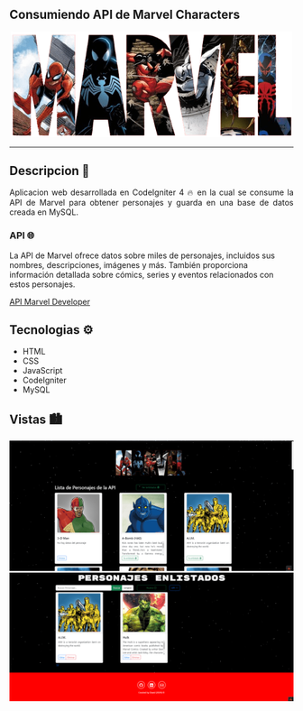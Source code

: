 <p align="center" >
     
## Consumiendo API de Marvel Characters

</p>
<p align="center" >
     <img width="500" src="public/img/letras_marvel.png">
</p>

---

## Descripcion 📙

<p style="text-align: justify;">
    Aplicacion web desarrollada en CodeIgniter 4 🔥 en la cual se consume la API de Marvel para obtener personajes y guarda en una base de datos creada en MySQL. 
</p>

### API 🌐

La API de Marvel ofrece datos sobre miles de personajes, incluidos sus nombres, descripciones, imágenes y más. También proporciona información detallada sobre cómics, series y eventos relacionados con estos personajes.

[API Marvel Developer](https://developer.marvel.com/)

## Tecnologias ⚙

- HTML
- CSS
- JavaScript
- CodeIgniter
- MySQL

## Vistas 🏙

<img src="public/img/Marvel-API-1.png">

<img src="public/img/Marvel-API-2.png">
